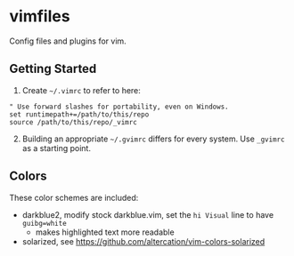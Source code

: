 # vimfiles
Config files and plugins for vim.

## Getting Started

1. Create `~/.vimrc` to refer to here:
```vim
" Use forward slashes for portability, even on Windows.
set runtimepath+=/path/to/this/repo
source /path/to/this/repo/_vimrc
```
2. Building an appropriate `~/.gvimrc` differs for every system. Use `_gvimrc`
   as a starting point.

## Colors

These color schemes are included:
- darkblue2, modify stock darkblue.vim, set the `hi Visual` line to have `guibg=white`
  - makes highlighted text more readable
- solarized, see https://github.com/altercation/vim-colors-solarized
